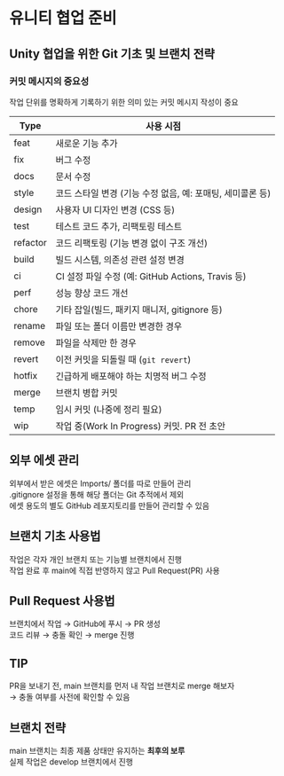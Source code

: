 # 유니티 협업 준비
## Unity 협업을 위한 Git 기초 및 브랜치 전략
### 커밋 메시지의 중요성
작업 단위를 명확하게 기록하기 위한 의미 있는 커밋 메시지 작성이 중요

| Type     | 사용 시점 |
|----------|-----------|
| feat     | 새로운 기능 추가 |
| fix      | 버그 수정 |
| docs     | 문서 수정 |
| style    | 코드 스타일 변경 (기능 수정 없음, 예: 포매팅, 세미콜론 등) |
| design   | 사용자 UI 디자인 변경 (CSS 등) |
| test     | 테스트 코드 추가, 리팩토링 테스트 |
| refactor | 코드 리팩토링 (기능 변경 없이 구조 개선) |
| build    | 빌드 시스템, 의존성 관련 설정 변경 |
| ci       | CI 설정 파일 수정 (예: GitHub Actions, Travis 등) |
| perf     | 성능 향상 코드 개선 |
| chore    | 기타 잡일(빌드, 패키지 매니저, gitignore 등) |
| rename   | 파일 또는 폴더 이름만 변경한 경우 |
| remove   | 파일을 삭제만 한 경우 |
| revert   | 이전 커밋을 되돌릴 때 (`git revert`) |
| hotfix   | 긴급하게 배포해야 하는 치명적 버그 수정 |
| merge    | 브랜치 병합 커밋 |
| temp     | 임시 커밋 (나중에 정리 필요) |
| wip      | 작업 중(Work In Progress) 커밋. PR 전 초안 |

## 외부 에셋 관리
외부에서 받은 에셋은 Imports/ 폴더를 따로 만들어 관리  
.gitignore 설정을 통해 해당 폴더는 Git 추적에서 제외  
에셋 용도의 별도 GitHub 레포지토리를 만들어 관리할 수 있음

## 브랜치 기초 사용법
작업은 각자 개인 브랜치 또는 기능별 브랜치에서 진행  
작업 완료 후 main에 직접 반영하지 않고 Pull Request(PR) 사용

## Pull Request 사용법
브랜치에서 작업 → GitHub에 푸시 → PR 생성  
코드 리뷰 → 충돌 확인 → merge 진행

## TIP
PR을 보내기 전, main 브랜치를 먼저 내 작업 브랜치로 merge 해보자  
→ 충돌 여부를 사전에 확인할 수 있음

## 브랜치 전략
main 브랜치는 최종 제품 상태만 유지하는 **최후의 보루**  
실제 작업은 develop 브랜치에서 진행
